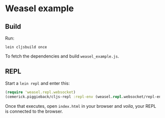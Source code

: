# Weasel example

## Build

Run:

`lein cljsbuild once`

To fetch the dependencies and build `weasel_example.js`.

## REPL

Start a `lein repl` and enter this:

```clojure
(require 'weasel.repl.websocket)
(cemerick.piggieback/cljs-repl :repl-env (weasel.repl.websocket/repl-env))
```

Once that executes, open `index.html` in your browser and *voila*, your REPL is connected
to the browser.
